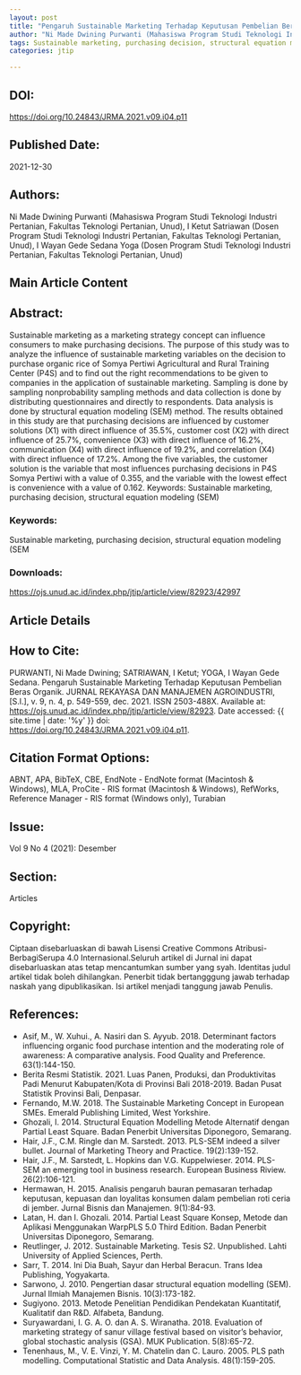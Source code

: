 ```yaml
---
layout: post
title: "Pengaruh Sustainable Marketing Terhadap Keputusan Pembelian Beras Organik"
author: "Ni Made Dwining Purwanti (Mahasiswa Program Studi Teknologi Industri Pertanian, Fakultas Teknologi Pertanian, Unud), I Ketut Satriawan (Dosen Program Studi Teknologi Industri Pertanian, Fakultas Teknologi Pertanian, Unud), I Wayan Gede Sedana Yoga (Dosen Program Studi Teknologi Industri Pertanian, Fakultas Teknologi Pertanian, Unud)"
tags: Sustainable marketing, purchasing decision, structural equation modeling (SEM
categories: jtip

---
```


## DOI:
https://doi.org/10.24843/JRMA.2021.v09.i04.p11

## Published Date:
2021-12-30

## Authors:
Ni Made Dwining Purwanti (Mahasiswa Program Studi Teknologi Industri Pertanian, Fakultas Teknologi Pertanian, Unud), I Ketut Satriawan (Dosen Program Studi Teknologi Industri Pertanian, Fakultas Teknologi Pertanian, Unud), I Wayan Gede Sedana Yoga (Dosen Program Studi Teknologi Industri Pertanian, Fakultas Teknologi Pertanian, Unud)

## Main Article Content

## Abstract:
Sustainable marketing as a marketing strategy concept can influence consumers to make purchasing decisions. The purpose of this study was to analyze the influence of sustainable marketing variables on the decision to purchase organic rice of Somya Pertiwi Agricultural and Rural Training Center (P4S) and to find out the right recommendations to be given to companies in the application of sustainable marketing. Sampling is done by sampling nonprobability sampling methods and data collection is done by distributing questionnaires and directly to respondents. Data analysis is done by structural equation modeling (SEM) method. The results obtained in this study are that purchasing decisions are influenced by customer solutions (X1) with direct influence of 35.5%, customer cost (X2) with direct influence of 25.7%, convenience (X3) with direct influence of 16.2%, communication (X4) with direct influence of 19.2%, and correlation (X4) with direct influence of 17.2%. Among the five variables, the customer solution is the variable that most influences purchasing decisions in P4S Somya Pertiwi with a value of 0.355, and the variable with the lowest effect is convenience with a value of 0.162. 
Keywords: Sustainable marketing, purchasing decision, structural equation modeling (SEM)

### Keywords:
Sustainable marketing, purchasing decision, structural equation modeling (SEM

### Downloads:
https://ojs.unud.ac.id/index.php/jtip/article/view/82923/42997

## Article Details

## How to Cite:
PURWANTI, Ni Made Dwining; 						SATRIAWAN, I Ketut; 						YOGA, I Wayan Gede Sedana.
 Pengaruh Sustainable Marketing Terhadap Keputusan Pembelian Beras Organik.
JURNAL REKAYASA DAN MANAJEMEN AGROINDUSTRI, [S.l.], v. 9, n. 4, p. 549-559, dec. 2021.
ISSN 2503-488X.
Available at: <https://ojs.unud.ac.id/index.php/jtip/article/view/82923>. Date accessed: {{ site.time | date: '%y' }}
doi: https://doi.org/10.24843/JRMA.2021.v09.i04.p11.

## Citation Format Options:
ABNT, APA, BibTeX, CBE, EndNote - EndNote format (Macintosh & Windows), MLA, ProCite - RIS format (Macintosh & Windows), RefWorks, Reference Manager - RIS format (Windows only), Turabian

## Issue:
Vol 9 No 4 (2021): Desember

## Section:
Articles

## Copyright:
Ciptaan disebarluaskan di bawah Lisensi Creative Commons Atribusi-BerbagiSerupa 4.0 Internasional.Seluruh artikel di Jurnal ini dapat disebarluaskan atas tetap mencantumkan sumber yang syah. Identitas judul artikel tidak boleh dihilangkan. Penerbit tidak bertangggung jawab terhadap naskah yang dipublikasikan. Isi artikel menjadi tanggung jawab Penulis.

## References:
- Asif, M., W. Xuhui., A. Nasiri dan S. Ayyub. 2018. Determinant factors influencing organic food purchase intention and the moderating role of awareness: A comparative analysis. Food Quality and Preference. 63(1):144-150.
- Berita Resmi Statistik. 2021. Luas Panen, Produksi, dan Produktivitas Padi Menurut Kabupaten/Kota di Provinsi Bali 2018-2019. Badan Pusat Statistik Provinsi Bali, Denpasar.
- Fernando, M.W. 2018. The Sustainable Marketing Concept in European SMEs. Emerald Publishing Limited, West Yorkshire.
- Ghozali, I. 2014. Structural Equation Modelling Metode Alternatif dengan Partial Least Square. Badan Penerbit Universitas Diponegoro, Semarang.
- Hair, J.F., C.M. Ringle dan M. Sarstedt. 2013. PLS-SEM indeed a silver bullet. Journal of Marketing Theory and Practice. 19(2):139-152.
- Hair, J.F., M. Sarstedt, L. Hopkins dan V.G. Kuppelwieser. 2014. PLS-SEM an emerging tool in business research. European Business Riview. 26(2):106-121.
- Hermawan, H. 2015. Analisis pengaruh bauran pemasaran terhadap keputusan, kepuasan dan loyalitas konsumen dalam pembelian roti ceria di jember. Jurnal Bisnis dan Manajemen. 9(1):84-93.
- Latan, H. dan I. Ghozali. 2014. Partial Least Square Konsep, Metode dan Aplikasi Menggunakan WarpPLS 5.0 Third Edition. Badan Penerbit Universitas Diponegoro, Semarang.
- Reutlinger, J. 2012. Sustainable Marketing. Tesis S2. Unpublished. Lahti University of Applied Sciences, Perth.
- Sarr, T. 2014. Ini Dia Buah, Sayur dan Herbal Beracun. Trans Idea Publishing, Yogyakarta.
- Sarwono, J. 2010. Pengertian dasar structural equation modelling (SEM). Jurnal Ilmiah Manajemen Bisnis. 10(3):173-182.
- Sugiyono. 2013. Metode Penelitian Pendidikan Pendekatan Kuantitatif, Kualitatif dan R&D. Alfabeta, Bandung.
- Suryawardani, I. G. A. O. dan A. S. Wiranatha. 2018. Evaluation of marketing strategy of sanur village festival based on visitor’s behavior, global stochastic analysis (GSA). MUK Publication. 5(8):65-72.
- Tenenhaus, M., V. E. Vinzi, Y. M. Chatelin dan C. Lauro. 2005. PLS path modelling. Computational Statistic and Data Analysis. 48(1):159-205.
